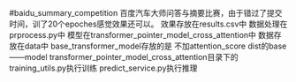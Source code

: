 #baidu_summary_competition
百度汽车大师问答与摘要比赛，由于错过了提交时间，训了20个epoches感觉效果还可以。
效果存放在results.csv中
数据处理在prprocess.py中
模型在transformer_pointer_model_cross_attention中
数据存放在data中
base_transformer_model存放的是 不加attention_score dist的base——model
transformer_pointer_model_cross_attention目录下的training_utils.py执行训练 predict_service.py执行推理


